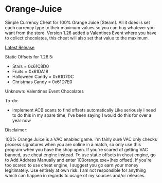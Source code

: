 # Orange-Juice
Simple Currency Cheat for 100% Orange Juice [Steam]. All it does is set each currency type to their maximum values so you can buy whatever you want from the store. Version 1.26 added a Valentines Event where you have to collect chocolates, this cheat will also set that value to the maximum.

[Latest Release](https://github.com/tsuneko/Orange-Juice/releases/download/1.28.5/999.Orange.Juice.Steam.1.28.5.zip)

Static Offsets for 1.28.5:

- Stars = 0x61C8D0
- Fruits = 0x61DA18
- Halloween Candy = 0x61D7DC
- Christmas Candy = 0x61D7E0

Unknown:
Valentines Event Chocolates

To-do:
- Implement AOB scans to find offsets automatically
Like seriously I need to do this in my spare time, I've been saying I would do this for over a year now

Disclaimer:

100% Orange Juice is a VAC enabled game. I'm fairly sure VAC only checks process signatures when you are online in a match, so only use this program when you have the shop open. If you're scared of getting VAC banned, use cheat engine instead. To use static offsets in cheat engine, go to Add Address Manually and enter 100orange.exe+(hex offset). If you're too scared to use cheat engine, I suggest you go earn your money legitimately.  Use entirely at own risk. I am not responsible for anything which can happen in regards to usage of my sources and/or releases.
